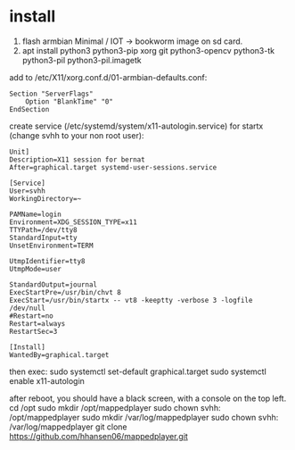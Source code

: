 # install
1. flash armbian  	Minimal / IOT -> bookworm 	 image on sd card.
2. apt install python3 python3-pip xorg git python3-opencv python3-tk python3-pil python3-pil.imagetk

add to /etc/X11/xorg.conf.d/01-armbian-defaults.conf:
```
Section "ServerFlags"
    Option "BlankTime" "0"
EndSection
```

create service (/etc/systemd/system/x11-autologin.service) for startx (change svhh to your non root user):
```
Unit]
Description=X11 session for bernat
After=graphical.target systemd-user-sessions.service

[Service]
User=svhh
WorkingDirectory=~

PAMName=login
Environment=XDG_SESSION_TYPE=x11
TTYPath=/dev/tty8
StandardInput=tty
UnsetEnvironment=TERM

UtmpIdentifier=tty8
UtmpMode=user

StandardOutput=journal
ExecStartPre=/usr/bin/chvt 8
ExecStart=/usr/bin/startx -- vt8 -keeptty -verbose 3 -logfile /dev/null
#Restart=no
Restart=always
RestartSec=3

[Install]
WantedBy=graphical.target
```
then exec:
sudo systemctl set-default graphical.target
sudo systemctl enable x11-autologin

after reboot, you should have a black screen, with a console on the top left.
cd /opt
sudo mkdir /opt/mappedplayer
sudo chown svhh: /opt/mappedplayer
sudo mkdir /var/log/mappedplayer
sudo chown svhh: /var/log/mappedplayer
git clone https://github.com/hhansen06/mappedplayer.git
